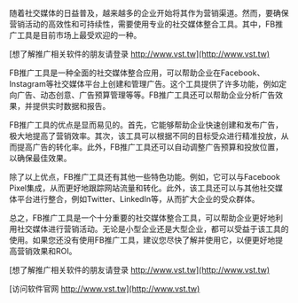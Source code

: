 随着社交媒体的日益普及，越来越多的企业开始将其作为营销渠道。然而，要确保营销活动的高效性和可持续性，需要使用专业的社交媒体整合工具。其中，FB推广工具是目前市场上最受欢迎的一种。

[想了解推广相关软件的朋友请登录 http://www.vst.tw](http://www.vst.tw)

FB推广工具是一种全面的社交媒体整合应用，可以帮助企业在Facebook、Instagram等社交媒体平台上创建和管理广告。这个工具提供了许多功能，例如定向广告、动态创意、广告预算管理等等。FB推广工具还可以帮助企业分析广告效果，并提供实时数据和报告。

FB推广工具的优点是显而易见的。首先，它能够帮助企业快速创建和发布广告，极大地提高了营销效率。其次，该工具可以根据不同的目标受众进行精准投放，从而提高广告的转化率。此外，FB推广工具还可以自动调整广告预算和投放位置，以确保最佳效果。

除了以上优点，FB推广工具还有其他一些特色功能。例如，它可以与Facebook Pixel集成，从而更好地跟踪网站流量和转化。此外，该工具还可以与其他社交媒体平台进行整合，例如Twitter、LinkedIn等，从而扩大企业的受众群体。

总之，FB推广工具是一个十分重要的社交媒体整合工具，可以帮助企业更好地利用社交媒体进行营销活动。无论是小型企业还是大型企业，都可以受益于该工具的使用。如果您还没有使用FB推广工具，建议您尽快了解并使用它，以便更好地提高营销效果和ROI。

[想了解推广相关软件的朋友请登录 http://www.vst.tw](http://www.vst.tw)


[访问软件官网 http://www.vst.tw](http://www.vst.tw)
